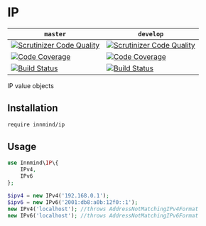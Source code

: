 # IP

| `master` | `develop` |
|----------|-----------|
| [![Scrutinizer Code Quality](https://scrutinizer-ci.com/g/Innmind/IP/badges/quality-score.png?b=master)](https://scrutinizer-ci.com/g/Innmind/IP/?branch=master) | [![Scrutinizer Code Quality](https://scrutinizer-ci.com/g/Innmind/IP/badges/quality-score.png?b=develop)](https://scrutinizer-ci.com/g/Innmind/IP/?branch=develop) |
| [![Code Coverage](https://scrutinizer-ci.com/g/Innmind/IP/badges/coverage.png?b=master)](https://scrutinizer-ci.com/g/Innmind/IP/?branch=master) | [![Code Coverage](https://scrutinizer-ci.com/g/Innmind/IP/badges/coverage.png?b=develop)](https://scrutinizer-ci.com/g/Innmind/IP/?branch=develop) |
| [![Build Status](https://scrutinizer-ci.com/g/Innmind/IP/badges/build.png?b=master)](https://scrutinizer-ci.com/g/Innmind/IP/build-status/master) | [![Build Status](https://scrutinizer-ci.com/g/Innmind/IP/badges/build.png?b=develop)](https://scrutinizer-ci.com/g/Innmind/IP/build-status/develop) |

IP value objects

## Installation

```sh
require innmind/ip
```

## Usage

```php
use Innmind\IP\{
    IPv4,
    IPv6
};

$ipv4 = new IPv4('192.168.0.1');
$ipv6 = new IPv6('2001:db8:a0b:12f0::1');
new IPv4('localhost'); //throws AddressNotMatchingIPv4Format
new IPv6('localhost'); //throws AddressNotMatchingIPv6Format
```
